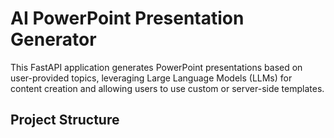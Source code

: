 # AI PowerPoint Presentation Generator

This FastAPI application generates PowerPoint presentations based on user-provided topics, leveraging Large Language Models (LLMs) for content creation and allowing users to use custom or server-side templates.

## Project Structure